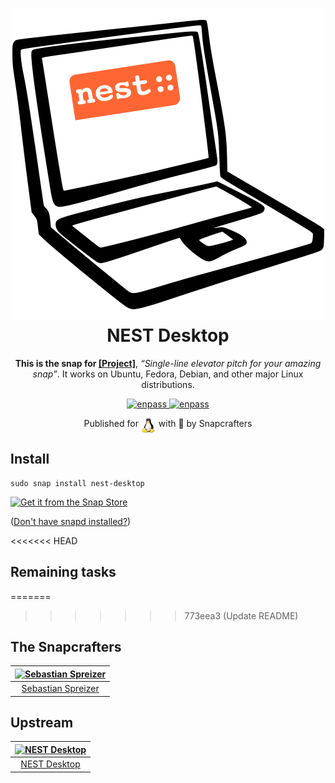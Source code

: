 <h1 align="center">
  <img src="./snap/gui/nest-desktop.png?s=256" alt="NEST Desktop">
  <br />
  NEST Desktop
</h1>

<p align="center"><b>This is the snap for <a href="[Link]">[Project]</a></b>, <i>“Single-line elevator pitch for your amazing snap”</i>. It works on Ubuntu, Fedora, Debian, and other major Linux
distributions.</p>

<p align="center">
<a href="https://snapcraft.io/nest-desktop">
  <img alt="enpass" src="https://snapcraft.io/nest-desktop/badge.svg" />
</a>
<a href="https://snapcraft.io/nest-desktop">
  <img alt="enpass" src="https://snapcraft.io/nest-desktop/trending.svg?name=0" />
</a>
</p>


<!-- Uncomment and modify this when you have a screenshot
![nest-desktop](screenshot.png?raw=true "nest-desktop")
-->

<p align="center">Published for <img src="https://raw.githubusercontent.com/anythingcodes/slack-emoji-for-techies/gh-pages/emoji/tux.png" align="top" width="24" /> with 💝 by Snapcrafters</p>

## Install

    sudo snap install nest-desktop

[![Get it from the Snap Store](https://snapcraft.io/static/images/badges/en/snap-store-white.svg)](https://snapcraft.io/nest-desktop)

([Don't have snapd installed?](https://snapcraft.io/docs/core/install))

<<<<<<< HEAD
## Remaining tasks
=======
<!-- ## Remaining tasks -->
<!-- Uncomment and modify this when you have a screenshot
![nest-desktop](screenshot.png?raw=true "nest-desktop")
-->
>>>>>>> 773eea3 (Update README)

<!-- Snapcrafters ([join us](https://forum.snapcraft.io/t/snapcrafters-reboot/24625)) are working to land snap install documentation and the [snapcraft.yaml](https://github.com/snapcrafters/fork-and-rename-me/blob/master/snap/snapcraft.yaml) upstream so [Project] can authoritatively publish future releases.

  - [x] Click the green "Use this template" button above to create a new repository based on this template
  - [x] Give the newly created repository a sensible name, like `godzilla` if you're snapping the Godzilla software (*Note: Do not use `snap` in this name.*)
  - [x] Update the description of the repository to `Unofficial snap for [Project]`
  - [x] Update logos and references to `[Project]` and `[my-snap-name]`
  - [x] Create a snap that runs in `devmode`
  - [x] Convert the snap to `strict` confinement, or `classic` confinement if it qualifies
  - [x] Register the snap in the store, **using the preferred upstream name**
  - [ ] Add a screenshot to this `README.md`
  - [x] Add install instructions to this `README.md`
  - [x] Update snap store metadata, icons and screenshots
  - [x] Publish the confined snap in the Snap store beta channel
  - [x] Update the install instructions in this `README.md`
  - [ ] Post a call for testing in the Snapcraft Forum ["Snapcrafters" category](https://forum.snapcraft.io/c/snapcrafters/23) - [link]()
  - [ ] Add the Snapcraft store account (snap-advocacy@canonical.com) as a collaborator to your snap in the [Dashboard](https://dashboard.snapcraft.io) and ask a [Snapcrafters admin](https://github.com/orgs/snapcrafters/people?query=%20role%3Aowner) to accept this request
  - [ ] Fix all important issues found during testing
  - [ ] Make a post in the Snapcraft Forum ["store-requests" category](https://forum.snapcraft.io/c/store-requests/19) asking for a transfer of the snap name from you to Snapcrafters - [link]()
  - [ ] Ask a [Snapcrafters admin](https://github.com/orgs/snapcrafters/people?query=%20role%3Aowner) to fork your repo into github.com/snapcrafters, and configure the repo for automatic publishing into edge on commit
  - [x] Add the provided Snapcraft build badge to this `README.md`
  - [ ] Publish the snap in the Snap store stable channel
  - [x] Update the install instructions in this `README.md`
  - [ ] Post an announcement in the Snapcraft Forum ["Snapcrafters" category](https://forum.snapcraft.io/c/snapcrafters/23) - [link]()
  - [ ] Ask the Snap Advocacy team to celebrate the snap - [link]()
  - [ ] Submit a pull request or patch upstream that adds snap install documentation - [link]()
  - [ ] Ask upstream if they are interested in maintaining the Snap. If they are:
    - [ ] Fork the upstream project, add the snap build files and required assets/launchers to that repo and submit a pull request or patch - [link]()
    - [ ] Add upstream contact information to the `README.md`
    - If upstream accept the PR:
      - [ ] Request upstream create a Snap store account
      - [ ] Add upstream account as a collaborator on the snap
      - [ ] Contact the Snap Advocacy team to request the snap be transferred to upstream

If you have any questions, [post in the Snapcraft forum](https://forum.snapcraft.io). -->


## The Snapcrafters

| [![Sebastian Spreizer](https://avatars.githubusercontent.com/u/620984?s=64)](https://github.com/babsey/) |
| :---: |
| [Sebastian Spreizer](https://github.com/babsey/) |


## Upstream

| [![NEST Desktop](https://avatars.githubusercontent.com/u/45875559?s=64)](https://github.com/nest-desktop) |
| :---: |
| [NEST Desktop](https://github.com/nest-desktop) |

